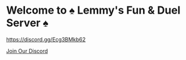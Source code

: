 # Welcome to ♠ Lemmy's Fun & Duel Server ♠

<a id="Join Our Discord">https://discord.gg/Ecg3BMkb62

<a href="">[Join Our Discord](https://discord.gg/Ecg3BMkb62)</a>

